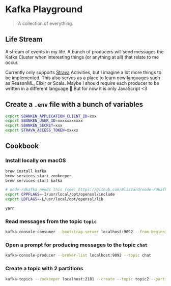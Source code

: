 # Kafka Playground

> A collection of everything.

## Life Stream

A stream of events in my life. A bunch of producers will send messages the Kafka Cluster when interesting things (or anything at all) that relate to me occur.

Currently only supports [Strava](https://strava.com) Activities, but I imagine a lot more things to be implemented. This also serves as a place to learn new languages such as ReasonML, Elixir or Scala. Maybe I should require each producer to be written in a different language 🤔 But for now it is only JavaScript <3

## Create a `.env` file with a bunch of variables

```bash
export SBANKEN_APPLICATION_CLIENT_ID=xxx
export SBANKEN_USER_ID=xxxxxxxxxxx
export SBANKEN_SECRET=xxx
export STRAVA_ACCESS_TOKEN=xxxxx
```

## Cookbook

### Install locally on macOS

```bash
brew install kafka
brew services start zookeeper
brew services start kafka
```

```bash
# node-rdkafka needs this (see: https://github.com/Blizzard/node-rdkafka#mac-os-high-sierra)
export CPPFLAGS=-I/usr/local/opt/openssl/include
export LDFLAGS=-L/usr/local/opt/openssl/lib

yarn
```

### Read messages from the topic `topic`

```bash
kafka-console-consumer --bootstrap-server localhost:9092 --from-beginning --topic topic
```

### Open a prompt for producing messages to the topic `chat`

```bash
kafka-console-producer --broker-list localhost:9092 --topic chat
```

### Create a topic with 2 partitions

```bash
kafka-topics --zookeeper localhost:2181 --create --topic topic2 --partitions 2 --replication-factor 1
```
